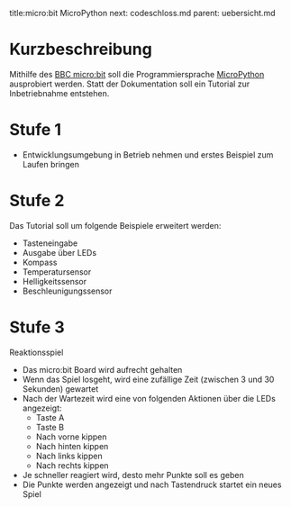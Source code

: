 title:micro:bit MicroPython
next: codeschloss.md
parent: uebersicht.md

# Kurzbeschreibung
Mithilfe des [BBC micro:bit](https://microbit.org/REMOVE) soll die Programmiersprache [MicroPython](https://micropython.orgREMOVE/) ausprobiert werden. Statt der Dokumentation soll ein Tutorial zur Inbetriebnahme entstehen.

# Stufe 1
* Entwicklungsumgebung in Betrieb nehmen und erstes Beispiel zum Laufen bringen

# Stufe 2
Das Tutorial soll um folgende Beispiele erweitert werden:

* Tasteneingabe
* Ausgabe über LEDs
* Kompass
* Temperatursensor
* Helligkeitssensor
* Beschleunigungssensor

# Stufe 3
Reaktionsspiel

* Das micro:bit Board wird aufrecht gehalten
* Wenn das Spiel losgeht, wird eine zufällige Zeit (zwischen 3 und 30 Sekunden) gewartet
* Nach der Wartezeit wird eine von folgenden Aktionen über die LEDs angezeigt:
  * Taste A
  * Taste B
  * Nach vorne kippen
  * Nach hinten kippen
  * Nach links kippen
  * Nach rechts kippen
* Je schneller reagiert wird, desto mehr Punkte soll es geben
* Die Punkte werden angezeigt und nach Tastendruck startet ein neues Spiel